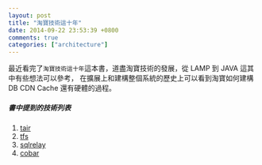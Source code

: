 ```yaml
---
layout: post
title: "淘寶技術這十年"
date: 2014-09-22 23:53:39 +0800
comments: true
categories: ["architecture"]
---
```



<!-- more -->

最近看完了`淘寶技術這十年`這本書，道盡淘寶技術的發展，從 LAMP 到 JAVA 這其中有些想法可以參考，
在擴展上和建構整個系統的歷史上可以看到淘寶如何建構 DB CDN Cache 還有硬體的過程。


##### 書中提到的技術列表
1. [tair]
2. [tfs]
3. [sqlrelay]
4. [cobar]  



[tair]:http://tair.taobao.org/
[tfs]:http://code.taobao.org/p/tfs/src/
[sqlrelay]:http://sqlrelay.sourceforge.net/
[cobar]:https://github.com/alibaba/cobar